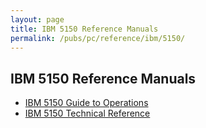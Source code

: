 ```yaml
---
layout: page
title: IBM 5150 Reference Manuals
permalink: /pubs/pc/reference/ibm/5150/
---
```


IBM 5150 Reference Manuals
--------------------------

* [IBM 5150 Guide to Operations](operations/)
* [IBM 5150 Technical Reference](techref/)
